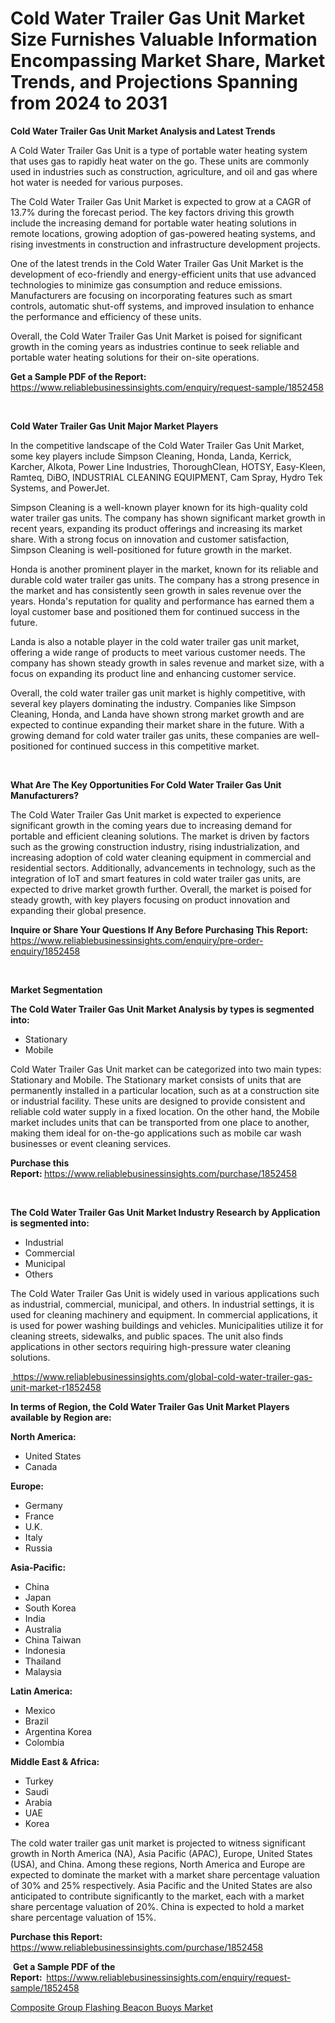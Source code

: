 <p><h1>Cold Water Trailer Gas Unit Market Size Furnishes Valuable Information Encompassing Market Share, Market Trends, and Projections Spanning from 2024 to 2031</h1></p><p><strong>Cold Water Trailer Gas Unit Market Analysis and Latest Trends</strong></p>
<p><p>A Cold Water Trailer Gas Unit is a type of portable water heating system that uses gas to rapidly heat water on the go. These units are commonly used in industries such as construction, agriculture, and oil and gas where hot water is needed for various purposes.</p><p>The Cold Water Trailer Gas Unit Market is expected to grow at a CAGR of 13.7% during the forecast period. The key factors driving this growth include the increasing demand for portable water heating solutions in remote locations, growing adoption of gas-powered heating systems, and rising investments in construction and infrastructure development projects.</p><p>One of the latest trends in the Cold Water Trailer Gas Unit Market is the development of eco-friendly and energy-efficient units that use advanced technologies to minimize gas consumption and reduce emissions. Manufacturers are focusing on incorporating features such as smart controls, automatic shut-off systems, and improved insulation to enhance the performance and efficiency of these units.</p><p>Overall, the Cold Water Trailer Gas Unit Market is poised for significant growth in the coming years as industries continue to seek reliable and portable water heating solutions for their on-site operations.</p></p>
<p><strong>Get a Sample PDF of the Report:&nbsp;</strong> <a href="https://www.reliablebusinessinsights.com/enquiry/request-sample/1852458">https://www.reliablebusinessinsights.com/enquiry/request-sample/1852458</a></p>
<p>&nbsp;</p>
<p><strong>Cold Water Trailer Gas Unit Major Market Players</strong></p>
<p><p>In the competitive landscape of the Cold Water Trailer Gas Unit Market, some key players include Simpson Cleaning, Honda, Landa, Kerrick, Karcher, Alkota, Power Line Industries, ThoroughClean, HOTSY, Easy-Kleen, Ramteq, DiBO, INDUSTRIAL CLEANING EQUIPMENT, Cam Spray, Hydro Tek Systems, and PowerJet. </p><p>Simpson Cleaning is a well-known player known for its high-quality cold water trailer gas units. The company has shown significant market growth in recent years, expanding its product offerings and increasing its market share. With a strong focus on innovation and customer satisfaction, Simpson Cleaning is well-positioned for future growth in the market.</p><p>Honda is another prominent player in the market, known for its reliable and durable cold water trailer gas units. The company has a strong presence in the market and has consistently seen growth in sales revenue over the years. Honda's reputation for quality and performance has earned them a loyal customer base and positioned them for continued success in the future.</p><p>Landa is also a notable player in the cold water trailer gas unit market, offering a wide range of products to meet various customer needs. The company has shown steady growth in sales revenue and market size, with a focus on expanding its product line and enhancing customer service.</p><p>Overall, the cold water trailer gas unit market is highly competitive, with several key players dominating the industry. Companies like Simpson Cleaning, Honda, and Landa have shown strong market growth and are expected to continue expanding their market share in the future. With a growing demand for cold water trailer gas units, these companies are well-positioned for continued success in this competitive market.</p></p>
<p>&nbsp;</p>
<p><strong>What Are The Key Opportunities For Cold Water Trailer Gas Unit Manufacturers?</strong></p>
<p><p>The Cold Water Trailer Gas Unit market is expected to experience significant growth in the coming years due to increasing demand for portable and efficient cleaning solutions. The market is driven by factors such as the growing construction industry, rising industrialization, and increasing adoption of cold water cleaning equipment in commercial and residential sectors. Additionally, advancements in technology, such as the integration of IoT and smart features in cold water trailer gas units, are expected to drive market growth further. Overall, the market is poised for steady growth, with key players focusing on product innovation and expanding their global presence.</p></p>
<p><strong>Inquire or Share Your Questions If Any Before Purchasing This Report:</strong> <a href="https://www.reliablebusinessinsights.com/enquiry/pre-order-enquiry/1852458">https://www.reliablebusinessinsights.com/enquiry/pre-order-enquiry/1852458</a></p>
<p>&nbsp;</p>
<p><strong>Market Segmentation</strong></p>
<p><strong>The Cold Water Trailer Gas Unit Market Analysis by types is segmented into:</strong></p>
<p><ul><li>Stationary</li><li>Mobile</li></ul></p>
<p><p>Cold Water Trailer Gas Unit market can be categorized into two main types: Stationary and Mobile. The Stationary market consists of units that are permanently installed in a particular location, such as at a construction site or industrial facility. These units are designed to provide consistent and reliable cold water supply in a fixed location. On the other hand, the Mobile market includes units that can be transported from one place to another, making them ideal for on-the-go applications such as mobile car wash businesses or event cleaning services.</p></p>
<p><strong>Purchase this Report:&nbsp;</strong><a href="https://www.reliablebusinessinsights.com/purchase/1852458">https://www.reliablebusinessinsights.com/purchase/1852458</a></p>
<p>&nbsp;</p>
<p><strong>The Cold Water Trailer Gas Unit Market Industry Research by Application is segmented into:</strong></p>
<p><ul><li>Industrial</li><li>Commercial</li><li>Municipal</li><li>Others</li></ul></p>
<p><p>The Cold Water Trailer Gas Unit is widely used in various applications such as industrial, commercial, municipal, and others. In industrial settings, it is used for cleaning machinery and equipment. In commercial applications, it is used for power washing buildings and vehicles. Municipalities utilize it for cleaning streets, sidewalks, and public spaces. The unit also finds applications in other sectors requiring high-pressure water cleaning solutions.</p></p>
<p><a href="https://www.reliablebusinessinsights.com/global-cold-water-trailer-gas-unit-market-r1852458">&nbsp;https://www.reliablebusinessinsights.com/global-cold-water-trailer-gas-unit-market-r1852458</a></p>
<p><strong>In terms of Region, the Cold Water Trailer Gas Unit Market Players available by Region are:</strong></p>
<p>
    <p> <strong> North America: </strong>
        <ul>
            <li>United States</li>
            <li>Canada</li>
        </ul>
        </p> 
    <p> <strong> Europe: </strong>
        <ul>
            <li>Germany</li>
            <li>France</li>
            <li>U.K.</li>
            <li>Italy</li>
            <li>Russia</li>
        </ul>
        </p> 
    <p> <strong> Asia-Pacific: </strong>
        <ul>
            <li>China</li>
            <li>Japan</li>
            <li>South Korea</li>
            <li>India</li>
            <li>Australia</li>
            <li>China Taiwan</li>
            <li>Indonesia</li>
            <li>Thailand</li>
            <li>Malaysia</li>
        </ul>
        </p> 
    <p> <strong> Latin America: </strong>
        <ul>
            <li>Mexico</li>
            <li>Brazil</li>
            <li>Argentina Korea</li>
            <li>Colombia</li>
        </ul>
        </p> 
    <p> <strong> Middle East & Africa: </strong>
        <ul>
            <li>Turkey</li>
            <li>Saudi</li>
            <li>Arabia</li>
            <li>UAE</li>
            <li>Korea</li>
        </ul>
    </p>
    </p>
<p><p>The cold water trailer gas unit market is projected to witness significant growth in North America (NA), Asia Pacific (APAC), Europe, United States (USA), and China. Among these regions, North America and Europe are expected to dominate the market with a market share percentage valuation of 30% and 25% respectively. Asia Pacific and the United States are also anticipated to contribute significantly to the market, each with a market share percentage valuation of 20%. China is expected to hold a market share percentage valuation of 15%.</p></p>
<p><strong>Purchase this Report: </strong><a href="https://www.reliablebusinessinsights.com/purchase/1852458">https://www.reliablebusinessinsights.com/purchase/1852458</a></p>
<p>&nbsp;<strong>Get a Sample PDF of the Report:&nbsp;&nbsp;</strong><a href="https://www.reliablebusinessinsights.com/enquiry/request-sample/1852458">https://www.reliablebusinessinsights.com/enquiry/request-sample/1852458</a></p>
<p><strong></strong></p>
<p><p><a href="https://github.com/gamblestampleyjenny50m5sl6/Market-Research-Report-List-3/blob/main/composite-group-flashing-beacon-buoys-market.md">Composite Group Flashing Beacon Buoys Market</a></p></p>